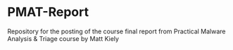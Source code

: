 # PMAT-Report
Repository for the posting of the course final report from Practical Malware Analysis &amp; Triage course by Matt Kiely
